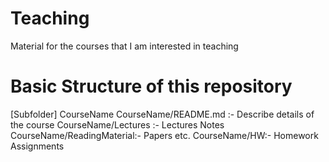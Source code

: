 # Teaching
Material for the courses that I am interested in teaching
# Basic Structure of this repository 
[Subfolder] CourseName
CourseName/README.md :- Describe details of the course
CourseName/Lectures :- Lectures Notes
CourseName/ReadingMaterial:- Papers etc.
CourseName/HW:- Homework Assignments

